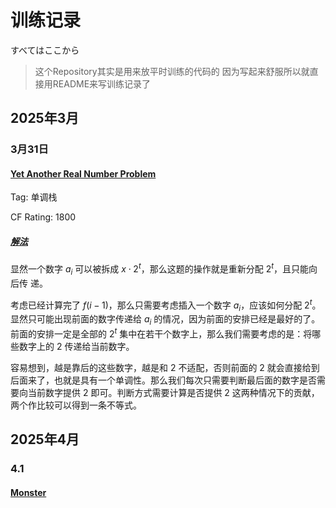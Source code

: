 # 训练记录

すべてはここから

> 这个Repository其实是用来放平时训练的代码的
> 因为写起来舒服所以就直接用README来写训练记录了

## 2025年3月

### 3月31日

#### [Yet Another Real Number Problem](https://codeforces.com/contest/2035/problem/D)

Tag: 单调栈

CF Rating: 1800

##### [解法](./Codeforces/2035/2035D.cpp)

显然一个数字 $a_i$ 可以被拆成 $x\cdot 2^{t}$，那么这题的操作就是重新分配 $2^t$，且只能向后传
递。

考虑已经计算完了 $f(i - 1)$，那么只需要考虑插入一个数字 $a_i$，应该如何分配 $2^t$。显然只可能出现前面的数字传递给 $a_i$ 的情况，因为前面的安排已经是最好的了。前面的安排一定是全部的 $2^t$ 集中在若干个数字上，那么我们需要考虑的是：将哪些数字上的 $2$ 传递给当前数字。

容易想到，越是靠后的这些数字，越是和 $2$ 不适配，否则前面的 $2$ 就会直接给到后面来了，也就是具有一个单调性。那么我们每次只需要判断最后面的数字是否需要向当前数字提供 $2$ 即可。判断方式需要计算是否提供 $2$ 这两种情况下的贡献，两个作比较可以得到一条不等式。

## 2025年4月

### 4.1

#### [Monster](https://codeforces.com/contest/2035/problem/E)
